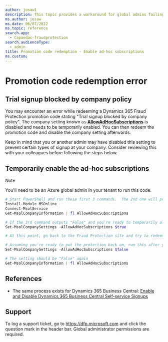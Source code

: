 ```yaml
---
author: josaw1
description: This topic provides a workaround for global admins failing to redeem a promo/promotion code because their company policy blocks it, specially the 'AllowAdHocSubscriptions' is set to False in their tenant.
ms.author: josaw
ms.date: 06/07/2022
ms.topic: reference
search.app: 
  - Capaedac-fraudprotection
search.audienceType:
  - admin
title: Promotion code redemption - Enable ad-hoc subscriptions
ms.custom:
---
```


# Promotion code redemption error
## Trial signup blocked by company policy

You may encounter an error while redeeming a Dynamics 365 Fraud Protection promotion code stating "Trial signup blocked by company policy".  The company setting known as **[AllowAdHocSubscriptions](https://docs.microsoft.com/en-us/powershell/module/msonline/set-msolcompanysettings)** is disabled and needs to be temporarily enabled.  You can then redeem the promotion code and disable the company setting afterwards.

Keep in mind that you or another admin may have disabled this setting to prevent certain types of signup at your company.  Consider reviewing this with your colleagues before following the steps below.

## Temporarily enable the ad-hoc subscriptions
> [!NOTE]
> You'll need to be an Azure global admin in your tenant to run this code.

```powershell
# Start PowerShell and run these first 3 commands.  The 2nd one will prompt you for your credentials:
Install-Module MSOnline
Connect-MsolService
Get-MsolCompanyInformation | fl AllowAdHocSubscriptions

# If the 3rd command outputs "False" and you're ready to temporarily allow these signups, run this:
Set-MsolCompanySettings -AllowAdHocSubscriptions $true

# At this point, go back to the Fraud Protection site and try to redeem your promo code again.

# Assuming you're ready to put the protection back on, run this after you redeem your Fraud Protection promotion code:
Set-MsolCompanySettings -AllowAdHocSubscriptions $false

# The setting should be "False" again
Get-MsolCompanyInformation | fl AllowAdHocSubscriptions
```

## References

- The same process exists for Dynamics 365 Business Central: [Enable and Disable Dynamics 365 Business Central Self-service Signups](https://docs.microsoft.com/en-us/dynamics365/business-central/dev-itpro/developer/devenv-business-central-manage-selfservice-signups)

## Support

To log a support ticket, go to <https://dfp.microsoft.com> and click the question mark in the header bar. Global administrator permissions are required.
